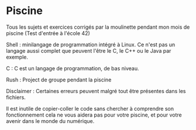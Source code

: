 # Piscine

Tous les sujets et exercices corrigés par la moulinette pendant mon mois de piscine (Test d'entrée à l'école 42)

Shell : minilangage de programmation intégré à Linux. Ce n'est pas un langage aussi complet que peuvent l'être le C, le C++ ou le Java par exemple.

C : C est un langage de programmation, de bas niveau. 

Rush : Project de groupe pendant la piscine 

Disclaimer : Certaines erreurs peuvent malgré tout être présentes dans les fichiers. 

Il est inutile de copier-coller le code sans chercher à comprendre son fonctionnement cela ne vous aidera pas pour votre piscine, et pour votre avenir dans le monde du numérique.
